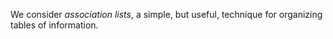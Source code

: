 We consider <em>association lists</em>, a simple, but useful, technique
for organizing tables of information.
